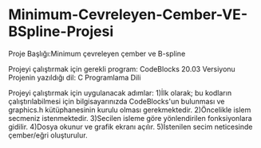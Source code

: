 # Minimum-Cevreleyen-Cember-VE-BSpline-Projesi

Proje Başlığı:Minimum çevreleyen çember ve B-spline

Projeyi çalıştırmak için gerekli program: CodeBlocks 20.03 Versiyonu
Projenin yazıldığı dil: C Programlama Dili 

Projeyi çalıştırmak için uygulanacak adımlar:
1)İlk olarak; bu kodların çalıştırılabilmesi için bilgisayarınızda CodeBlocks'un bulunması ve graphics.h kütüphanesinin kurulu olması gerekmektedir. 
2)Öncelikle islem secmeniz istenmektedir.
3)Secilen isleme göre yönlendirilen fonksiyonlara gidilir.
4)Dosya okunur ve grafik ekranı açılır.
5)İstenilen secim neticesinde çember/eğri oluşturulur.
